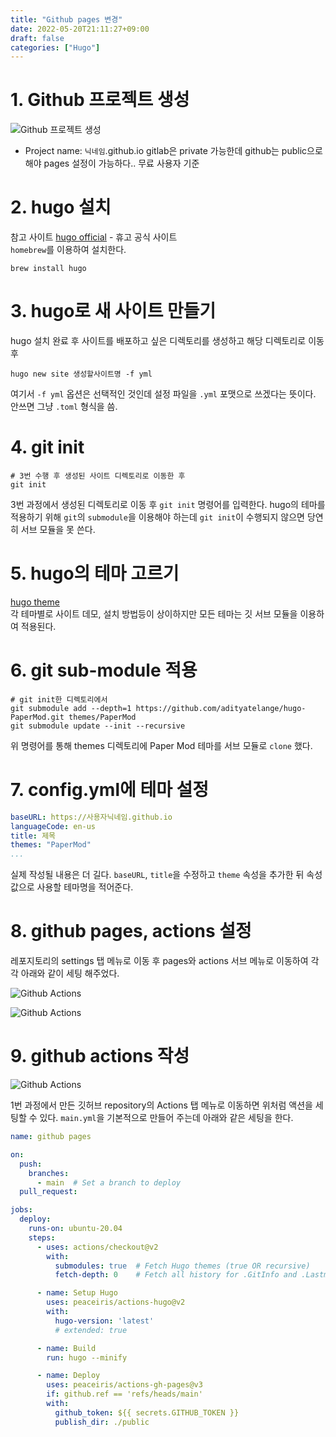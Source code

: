 ```yaml
---
title: "Github pages 변경"
date: 2022-05-20T21:11:27+09:00
draft: false
categories: ["Hugo"]
---
```

# 1. Github 프로젝트 생성

![Github 프로젝트 생성](/posts/Hugo/2022-05-20/images/create.png)   

- Project name: `닉네임`.github.io
gitlab은 private 가능한데 github는 public으로 해야 pages 설정이 가능하다.. 무료 사용자 기준


# 2. hugo 설치

참고 사이트
[hugo official](https://hugo.io) - 휴고 공식 사이트  
`homebrew`를 이용하여 설치한다.

```shell
brew install hugo
```

# 3. hugo로 새 사이트 만들기

hugo 설치 완료 후 사이트를 배포하고 싶은 디렉토리를 생성하고 해당 디렉토리로 이동 후

```shell
hugo new site 생성할사이트명 -f yml
```

여기서 `-f yml` 옵션은 선택적인 것인데 설정 파일을 `.yml` 포맷으로 쓰겠다는 뜻이다. 안쓰면 그냥 `.toml` 형식을 씀.


# 4. git init

```shell
# 3번 수행 후 생성된 사이트 디렉토리로 이동한 후
git init
```

3번 과정에서 생성된 디렉토리로 이동 후 `git init` 명령어를 입력한다. hugo의 테마를 적용하기 위해 `git`의 `submodule`을 이용해야 하는데
`git init`이 수행되지 않으면 당연히 서브 모듈을 못 쓴다.


# 5. hugo의 테마 고르기

[hugo theme](https://themes.gohugo.io)  
각 테마별로 사이트 데모, 설치 방법등이 상이하지만 모든 테마는 깃 서브 모듈을 이용하여 적용된다.


# 6. git sub-module 적용

```shell
# git init한 디렉토리에서
git submodule add --depth=1 https://github.com/adityatelange/hugo-PaperMod.git themes/PaperMod
git submodule update --init --recursive
```

위 명령어를 통해 themes 디렉토리에 Paper Mod 테마를 서브 모듈로 `clone` 했다.


# 7. config.yml에 테마 설정

```yml
baseURL: https://사용자닉네임.github.io
languageCode: en-us
title: 제목
themes: "PaperMod"
...
```

실제 작성될 내용은 더 길다. `baseURL`, `title`을 수정하고 `theme` 속성을 추가한 뒤 속성값으로 사용할 테마명을 적어준다.

# 8. github pages, actions 설정

레포지토리의 settings 탭 메뉴로 이동 후 pages와 actions 서브 메뉴로 이동하여 각각 아래와 같이 세팅 해주었다.

![Github Actions](/posts/Hugo/2022-05-20/images/actions_setting1.png)  

![Github Actions](/posts/Hugo/2022-05-20/images/actions_setting2.png)  

# 9. github actions 작성

![Github Actions](/posts/Hugo/2022-05-20/images/action.png)  

1번 과정에서 만든 깃허브 repository의 Actions 탭 메뉴로 이동하면 위처럼 액션을 세팅할 수 있다. `main.yml`을
기본적으로 만들어 주는데 아래와 같은 세팅을 한다. 

```yml
name: github pages

on:
  push:
    branches:
      - main  # Set a branch to deploy
  pull_request:

jobs:
  deploy:
    runs-on: ubuntu-20.04
    steps:
      - uses: actions/checkout@v2
        with:
          submodules: true  # Fetch Hugo themes (true OR recursive)
          fetch-depth: 0    # Fetch all history for .GitInfo and .Lastmod

      - name: Setup Hugo
        uses: peaceiris/actions-hugo@v2
        with:
          hugo-version: 'latest'
          # extended: true

      - name: Build
        run: hugo --minify

      - name: Deploy
        uses: peaceiris/actions-gh-pages@v3
        if: github.ref == 'refs/heads/main'
        with:
          github_token: ${{ secrets.GITHUB_TOKEN }}
          publish_dir: ./public
```

